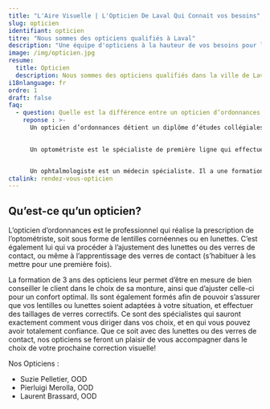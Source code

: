 ```yaml
---
title: "L'Aire Visuelle | L'Opticien De Laval Qui Connait vos besoins"
slug: opticien
identifiant: opticien
titre: "Nous sommes des opticiens qualifiés à Laval"
description: "Une équipe d'opticiens à la hauteur de vos besoins pour la vue"
image: /img/opticien.jpg
resume:
  title: Opticien
  description: Nous sommes des opticiens qualifiés dans la ville de Laval 
i18nlanguage: fr
ordre: 1
draft: false
faq: 
  - question: Quelle est la différence entre un opticien d’ordonnances, un optométriste et un ophtalmologiste?
    reponse : >-
      Un opticien d’ordonnances détient un diplôme d’études collégiales de trois ans. Il est formé pour préparer, ajuster et remplacer votre ordonnance visuelle. Qu’il s’agisse de lunettes ou de verres de contact, il vous conseille et vous guide dans votre décision face aux différentes options disponibles, afin que vous puissiez obtenir une vision optimale et un produit qui répond véritablement à vos besoins.

      
      Un optométriste est le spécialiste de première ligne qui effectue les examens visuels complets, ajuste les lentilles cornéennes et dépiste les maladies oculaires. Ayant complété une formation universitaire de cinq ans, il peut aussi traiter les infections oculaires et les pathologies mineures en prescrivant les gouttes ophtalmiques appropriées.


      Un ophtalmologiste est un médecin spécialiste. Il a une formation universitaire en médecine générale avec une spécialisation au niveau oculaire. Il évalue accessoirement la vision, mais porte davantage un regard sur la santé de l’œil. Il soigne les maladies diagnostiquées, soit par médication, soit par traitement chirurgical. Son approche est médicale. Il pourra référer ses patients vers d’autres confrères spécialisés en strabisme (œil qui louche), cornée, glaucome, cataracte, rétine et conditions inflammatoires.
ctalink: rendez-vous-opticien
---
```


## Qu’est-ce qu’un opticien?

L’opticien d’ordonnances est le professionnel qui réalise la prescription de l’optométriste, soit sous forme de lentilles cornéennes ou en lunettes. C’est également lui qui va procéder à l’ajustement des lunettes ou des verres de contact, ou même à l’apprentissage des verres de contact (s’habituer à les mettre pour une première fois). 

La formation de 3 ans des opticiens leur permet d’être en mesure de bien conseiller le client dans le choix de sa monture, ainsi que d’ajuster celle-ci pour un confort optimal. Ils sont également formés afin de pouvoir s’assurer que vos lentilles ou lunettes soient adaptées à votre situation, et effectuer des taillages de verres correctifs. Ce sont des spécialistes qui sauront exactement comment vous diriger dans vos choix, et en qui vous pouvez avoir totalement confiance. Que ce soit avec des lunettes ou des verres de contact, nos opticiens se feront un plaisir de vous accompagner dans le choix de votre prochaine correction visuelle! 

Nos Opticiens :

- Suzie Pelletier, OOD
- Pierluigi Merolla, OOD
- Laurent Brassard, OOD